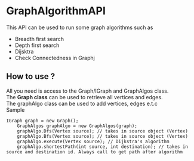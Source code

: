 # GraphAlgorithmAPI
This API can be used to run some graph algorithms such as 
- Breadth first search
- Depth first search
- Dijsktra
- Check Connectedness in Graphj

## How to use ?
All you need is access to the Graph/IGraph and GraphAlgos class.  
The **Graph class** can be used to retrieve all vertices and edges.   
The graphAlgo class can be used to add vertices, edges e.t.c  
Sample  
``` 
IGraph graph = new Graph();
    GraphAlgos graphAlgo = new GraphAlgos(graph);
    graphAlgo.Dfs(Vertex source); // takes in source object (Vertex)
    graphAlgo.Bfs(Vertex source); // takes in source object (Vertex)
    graphAlgo.execute(Vertex source); // Dijkstra's algorithm
    graphAlgo.shortestPath(int source, int destination); // takes in source and destination id. Always call to get path after algorithm
```
